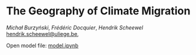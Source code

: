 # The Geography of Climate Migration

*Michał Burzyński*,
*Frédéric Docquier*,
*Hendrik Scheewel* [hendrik.scheewel@uliege.be](mailto:hendrik.scheewel@uliege.be),

Open model file: [model.ipynb](model.ipynb)